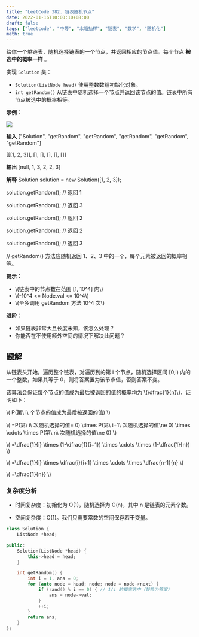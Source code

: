 ```yaml
---
title: "LeetCode 382. 链表随机节点"
date: 2022-01-16T10:00:10+08:00
draft: false
tags: ["leetcode", "中等", "水塘抽样", "链表", "数学", "随机化"]
math: true
---
```


给你一个单链表，随机选择链表的一个节点，并返回相应的节点值。每个节点 **被选中的概率一样** 。

<!--more-->

实现 `Solution` 类：

- `Solution(ListNode head)` 使用整数数组初始化对象。
- `int getRandom()` 从链表中随机选择一个节点并返回该节点的值。链表中所有节点被选中的概率相等。

**示例：**

![](https://tategotoazarasi.github.io/images/getrand-linked-list.jpg)

**输入**
["Solution", "getRandom", "getRandom", "getRandom", "getRandom", "getRandom"]

[[[1, 2, 3]], [], [], [], [], []]

**输出**
[null, 1, 3, 2, 2, 3]

**解释**
Solution solution = new Solution([1, 2, 3]);

solution.getRandom(); // 返回 1

solution.getRandom(); // 返回 3

solution.getRandom(); // 返回 2

solution.getRandom(); // 返回 2

solution.getRandom(); // 返回 3

// getRandom() 方法应随机返回 1、2、3 中的一个，每个元素被返回的概率相等。

**提示：**

- \\(链表中的节点数在范围 [1, 10^4] 内\\)
- \\(-10^4 <= Node.val <= 10^4\\)
- \\(至多调用 getRandom 方法 10^4 次\\)

**进阶：**

- 如果链表非常大且长度未知，该怎么处理？
- 你能否在不使用额外空间的情况下解决此问题？

## 题解

从链表头开始，遍历整个链表，对遍历到的第 i 个节点，随机选择区间 [0,i) 内的一个整数，如果其等于 0，则将答案置为该节点值，否则答案不变。

该算法会保证每个节点的值成为最后被返回的值的概率均为 \\(\dfrac{1}{n}\\)，证明如下：

\\( P(第\ i\ 个节点的值成为最后被返回的值) \\)

\\( =P(第\ i\ 次随机选择的值= 0) \times P(第\ i+1\ 次随机选择的值\ne 0) \times \cdots \times P(第\ n\ 次随机选择的值\ne 0) \\)

\\( =\dfrac{1}{i} \times (1-\dfrac{1}{i+1}) \times \cdots \times (1-\dfrac{1}{n}) \\)

\\( =\dfrac{1}{i} \times \dfrac{i}{i+1} \times \cdots \times \dfrac{n-1}{n} \\)

\\( =\dfrac{1}{n}} \\)

### 复杂度分析

- 时间复杂度：初始化为 O(1)，随机选择为 O(n)，其中 n 是链表的元素个数。

- 空间复杂度：O(1)。我们只需要常数的空间保存若干变量。

```cpp
class Solution {
    ListNode *head;

public:
    Solution(ListNode *head) {
        this->head = head;
    }

    int getRandom() {
        int i = 1, ans = 0;
        for (auto node = head; node; node = node->next) {
            if (rand() % i == 0) { // 1/i 的概率选中（替换为答案）
                ans = node->val;
            }
            ++i;
        }
        return ans;
    }
};
```
